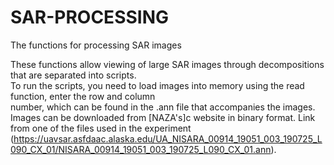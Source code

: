 # SAR-PROCESSING
The functions for processing SAR images


These functions allow viewing of large SAR images through decompositions that are separated into scripts.  
To run the scripts, you need to load images into memory using the read function, enter the row and column  
number, which can be found in the .ann file that accompanies the images. Images can be downloaded from [NAZA's]c website in binary format. 
Link from one of the files used in the experiment (https://uavsar.asfdaac.alaska.edu/UA_NISARA_00914_19051_003_190725_L090_CX_01/NISARA_00914_19051_003_190725_L090_CX_01.ann).
